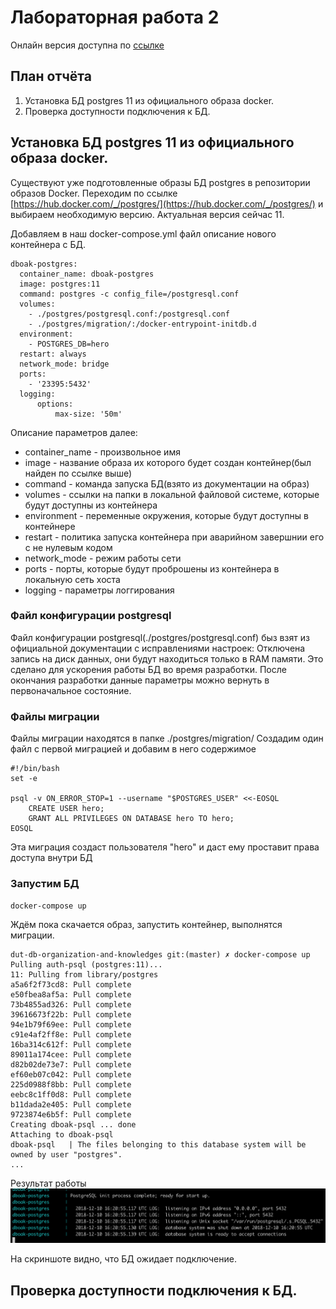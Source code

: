# Лабораторная работа 2
Онлайн версия доступна по [ссылке](https://github.com/specialistvlad/dut-db-organization-and-knowledges/blob/master/results/lab2.md)

## План отчёта
1. Установка БД postgres 11 из официального образа docker.
2. Проверка доступности подключения к БД.

## Установка БД postgres 11 из официального образа docker.
Существуют уже подготовленные образы БД postgres в репозитории образов Docker.
Переходим по ссылке [https://hub.docker.com/_/postgres/](https://hub.docker.com/_/postgres/) и выбираем необходимую версию. Актуальная версия сейчас 11.

Добавляем в наш docker-compose.yml файл описание нового контейнера с БД.

```
dboak-postgres:
  container_name: dboak-postgres
  image: postgres:11
  command: postgres -c config_file=/postgresql.conf
  volumes:
    - ./postgres/postgresql.conf:/postgresql.conf
    - ./postgres/migration/:/docker-entrypoint-initdb.d
  environment:
    - POSTGRES_DB=hero
  restart: always
  network_mode: bridge
  ports:
    - '23395:5432'
  logging:
      options:
          max-size: '50m'
```
Описание параметров далее:
* container_name - произвольное имя
* image - название образа их которого будет создан контейнер(был найден по ссылке выше)
* command - команда запуска БД(взято из документации на образ)
* volumes - ссылки на папки в локальной файловой системе, которые будут доступны из контейнера
* environment - переменные окружения, которые будут доступны в контейнере
* restart - политика запуска контейнера при аварийном завершнии его с не нулевым кодом
* network_mode - режим работы сети
* ports - порты, которые будут проброшены из контейнера в локальную сеть хоста
* logging - параметры логгирования

### Файл конфигурации postgresql
Файл конфигурации postgresql(./postgres/postgresql.conf) быз взят из официальной документации с исправлениями настроек: Отключена запись на диск данных, они будут находиться только в RAM памяти. Это сделано для ускорения работы БД во время разработки. После окончания разработки данные параметры можно вернуть в первоначальное состояние.

### Файлы миграции
Файлы миграции находятся в папке ./postgres/migration/
Создадим один файл с первой миграцией и добавим в него содержимое
```
#!/bin/bash
set -e

psql -v ON_ERROR_STOP=1 --username "$POSTGRES_USER" <<-EOSQL
    CREATE USER hero;
    GRANT ALL PRIVILEGES ON DATABASE hero TO hero;
EOSQL
```

Эта миграция создаст пользователя "hero" и даст ему проставит права доступа внутри БД

### Запустим БД
`docker-compose up`

Ждём пока скачается образ, запустить контейнер, выполнятся миграции.
```
dut-db-organization-and-knowledges git:(master) ✗ docker-compose up
Pulling auth-psql (postgres:11)...
11: Pulling from library/postgres
a5a6f2f73cd8: Pull complete
e50fbea8af5a: Pull complete
73b4855ad326: Pull complete
39616673f22b: Pull complete
94e1b79f69ee: Pull complete
c91e4af2ff8e: Pull complete
16ba314c612f: Pull complete
89011a174cee: Pull complete
d82b02de73e7: Pull complete
ef60eb07c042: Pull complete
225d0988f8bb: Pull complete
eebc8c1ff0d8: Pull complete
b11dada2e405: Pull complete
9723874e6b5f: Pull complete
Creating dboak-psql ... done
Attaching to dboak-psql
dboak-psql   | The files belonging to this database system will be owned by user "postgres".
...
```

Результат работы
![Результат работы](./screenshots/lab2-screen-1.png)

На скриншоте видно, что БД ожидает подключение.

## Проверка доступности подключения к БД.

